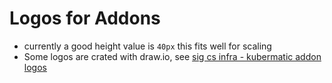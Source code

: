 # Logos for Addons

- currently a good height value is `40px` this fits well for scaling
- Some logos are crated with draw.io, see [sig cs infra - kubermatic addon logos](https://drive.google.com/file/d/1N-fu4023c8ZQI8OKmT-ujgd-l7gGTgLq/view?usp=sharing)